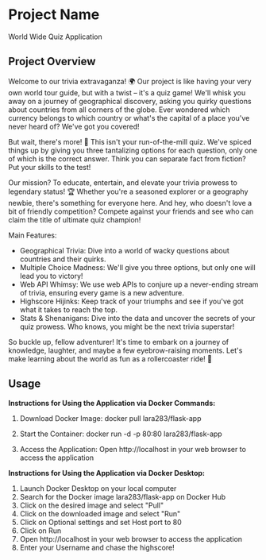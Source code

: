# Project Name

World Wide Quiz Application

## Project Overview

Welcome to our trivia extravaganza! 🌍 Our project is like having your very own world tour guide, but with a twist – it's a quiz game! We'll whisk you away on a journey of geographical discovery, asking you quirky questions about countries from all corners of the globe. Ever wondered which currency belongs to which country or what's the capital of a place you've never heard of? We've got you covered!

But wait, there's more! 🎉 This isn't your run-of-the-mill quiz. We've spiced things up by giving you three tantalizing options for each question, only one of which is the correct answer. Think you can separate fact from fiction? Put your skills to the test!

Our mission? To educate, entertain, and elevate your trivia prowess to legendary status! 🏆 Whether you're a seasoned explorer or a geography newbie, there's something for everyone here. And hey, who doesn't love a bit of friendly competition? Compete against your friends and see who can claim the title of ultimate quiz champion!

Main Features:

- Geographical Trivia: Dive into a world of wacky questions about countries and their quirks.
- Multiple Choice Madness: We'll give you three options, but only one will lead you to victory!
- Web API Whimsy: We use web APIs to conjure up a never-ending stream of trivia, ensuring every game is a new adventure.
- Highscore Hijinks: Keep track of your triumphs and see if you've got what it takes to reach the top.
- Stats & Shenanigans: Dive into the data and uncover the secrets of your quiz prowess. Who knows, you might be the next trivia superstar!

So buckle up, fellow adventurer! It's time to embark on a journey of knowledge, laughter, and maybe a few eyebrow-raising moments. Let's make learning about the world as fun as a rollercoaster ride! 🎢


## Usage

**Instructions for Using the Application via Docker Commands:**

1. Download Docker Image:
docker pull lara283/flask-app

2. Start the Container:
docker run -d -p 80:80 lara283/flask-app

3. Access the Application:
Open http://localhost in your web browser to access the application

**Instructions for Using the Application via Docker Desktop:**
1. Launch Docker Desktop on your local computer
2. Search for the Docker image lara283/flask-app on Docker Hub
3. Click on the desired image and select "Pull"
4. Click on the downloaded image and select "Run"
5. Click on Optional settings and set Host port to 80
6. Click on Run
7. Open http://localhost in your web browser to access the application
8. Enter your Username and chase the highscore!

